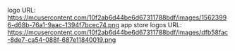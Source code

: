 logo URL: https://mcusercontent.com/10f2ab6d44be6d67311788bdf/images/15623996-d68b-76a1-9aac-1394f7bcec74.png
app store logos URL: https://mcusercontent.com/10f2ab6d44be6d67311788bdf/images/dfb58fac-8de7-ca54-088f-687e11840019.png
